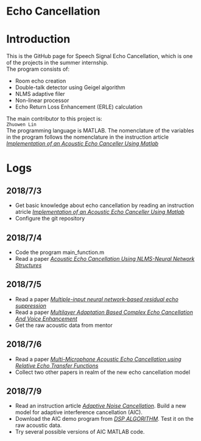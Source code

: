 Echo Cancellation
======

# Introduction
This is the GitHub page for Speech Signal Echo Cancellation, which is one of the projects in the summer internship.<br>
The program consists of:<br>
* Room echo creation
* Double-talk detector using Geigel algorithm
* NLMS adaptive filer
* Non-linear processor
* Echo Return Loss Enhancement (ERLE) calculation

The main contributor to this project is:<br>
`Zhuowen Lin`<br>
The programming language is MATLAB. 
The nomenclature of the variables in the program follows the nomenclature in the instruction article [*Implementation of an Acoustic Echo Canceller Using Matlab*](http://scholarcommons.usf.edu/cgi/viewcontent.cgi?article=2452&context=etd)

# Logs
## 2018/7/3
* Get basic knowledge about echo cancellation by reading an instruction atricle [*Implementation of an Acoustic Echo Canceller Using Matlab*](http://scholarcommons.usf.edu/cgi/viewcontent.cgi?article=2452&context=etd)
* Configure the git repository
## 2018/7/4
* Code the program main_function.m
* Read a paper [*Acoustic Echo Cancellation Using NLMS-Neural Network Structures*](https://pdfs.semanticscholar.org/de48/88dc9cca6eef62563940b931a66da43a22b2.pdf)
## 2018/7/5
* Read a paper [*Multiple-input neural network-based residual echo suppression*](https://hal.inria.fr/hal-01723630/file/CARBAJAL_ICASSP_2018.pdf)
* Read a paper [*Multilayer Adaptation Based Complex Echo Cancellation And Voice Enhancement*](https://m.media-amazon.com/images/G/01/amazon.jobs/JunYang_ICASSP2018._CB1520904270_.pdf)
* Get the raw acoustic data from mentor
## 2018/7/6
* Read a paper [*Multi-Microphone Acoustic Echo Cancellation using Relative Echo Transfer Functions*](https://www.researchgate.net/publication/321792298_Multi-Microphone_acoustic_echo_cancellation_using_relative_echo_transfer_functions)
* Collect two other papers in realm of the new echo cancellation model
## 2018/7/9
* Read an instruction article [*Adaptive Noise Cancellation*](http://www.cs.cmu.edu/~aarti/pubs/ANC.pdf). Build a new model for adaptive interference cancellation (AIC).
* Download the AIC demo program from [*DSP ALGORITHM*](https://www.dspalgorithms.com/www/aic/aic.php). Test it on the raw acoustic data.
* Try several possible versions of AIC MATLAB code.